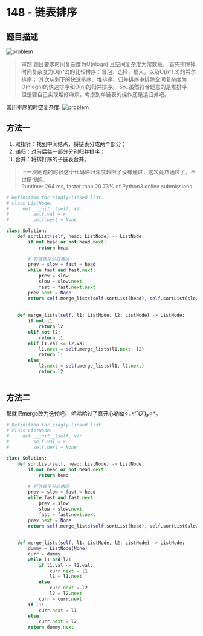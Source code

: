 # 148 - 链表排序

## 题目描述
![problem](images/148.png)

>审题
题目要求时间复杂度为O(nlogn) 且空间复杂度为常数级。
首先排除掉时间复杂度为O(n^2)的比较排序：冒泡、选择、插入，以及O(n^1.3)的希尔排序；
其次从剩下的快速排序、堆排序、归并排序中排除空间复杂度为O(nlogn)的快速排序和O(n)的归并排序。
So..虽然符合题意的是堆排序，但是要自己实现堆好麻烦。考虑到单链表的操作还是选归并吧。

常用排序的时空复杂度:
![problem](images/sort.jpg)


## 方法一
1. 双指针：找到中间结点，将链表分成两个部分；
2. 递归：对前后每一部分分别归并排序；
3. 合并：将排好序的子链表合并。

> 上一次刷题的时候这个代码递归深度超限了没有通过，这次竟然通过了，不过挺慢的。  
Runtime: 264 ms, faster than 20.73% of Python3 online submissions

```python
# Definition for singly-linked list.
# class ListNode:
#     def __init__(self, x):
#         self.val = x
#         self.next = None

class Solution:
    def sortList(self, head: ListNode) -> ListNode:
        if not head or not head.next:
            return head
        
        # 将链表平分成两段
        prev = slow = fast = head
        while fast and fast.next:
            prev = slow
            slow = slow.next
            fast = fast.next.next
        prev.next = None
        return self.merge_lists(self.sortList(head), self.sortList(slow))
        
        
    def merge_lists(self, l1: ListNode, l2: ListNode) -> ListNode:
        if not l1:
            return l2
        elif not l2:
            return l1
        elif l1.val <= l2.val:
            l1.next = self.merge_lists(l1.next, l2)
            return l1
        else:
            l2.next = self.merge_lists(l1, l2.next)
            return l2
                
```


## 方法二
那就把merge改为迭代吧。
哈哈哈过了真开心呦呦✧*｡٩(ˊᗜˋ*)و✧*｡

```python
# Definition for singly-linked list.
# class ListNode:
#     def __init__(self, x):
#         self.val = x
#         self.next = None

class Solution:
    def sortList(self, head: ListNode) -> ListNode:
        if not head or not head.next:
            return head
        
        # 将链表平分成两段
        prev = slow = fast = head
        while fast and fast.next:
            prev = slow
            slow = slow.next
            fast = fast.next.next
        prev.next = None
        return self.merge_lists(self.sortList(head), self.sortList(slow))
        
        
    def merge_lists(self, l1: ListNode, l2: ListNode) -> ListNode:
        dummy = ListNode(None)
        curr = dummy
        while l1 and l2:
            if l1.val <= l2.val:
                curr.next = l1
                l1 = l1.next
            else:
                curr.next = l2
                l2 = l2.next
            curr = curr.next
        if l1:
            curr.next = l1
        else:
            curr.next = l2
        return dummy.next
                
```